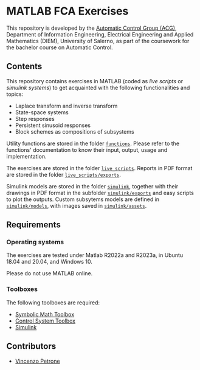 # MATLAB FCA Exercises

This repository is developed by the [Automatic Control Group (ACG)](http://www.automatica.unisa.it/), Department of Information Engineering, Electrical Engineering and Applied Mathematics (DIEM), University of Salerno, as part of the coursework for the bachelor course on Automatic Control.

## Contents

This repository contains exercises in MATLAB (coded as *live scripts* or *simulink systems*) to get acquainted with the following functionalities and topics:

* Laplace transform and inverse transform
* State-space systems
* Step responses
* Persistent sinusoid responses
* Block schemes as compositions of subsystems

Utility functions are stored in the folder [`functions`](./functions/). Please refer to the functions' documentation to know their input, output, usage and implementation.

The exercises are stored in the folder [`live_scripts`](./live_scripts/). Reports in PDF format are stored in the folder [`live_scripts/exports`](./live_scripts/exports).

Simulink models are stored in the folder [`simulink`](./simulink/), together with their drawings in PDF format in the subfolder [`simulink/exports`](./simulink/exports/) and easy scripts to plot the outputs. Custom subsytems models are defined in [`simulink/models`](./simulink/models/), with images saved in [`simulink/assets`](./simulink/assets/).

## Requirements

### Operating systems

The exercises are tested under Matlab R2022a and R2023a, in Ubuntu 18.04 and 20.04, and Windows 10.

Please do not use MATLAB online.

### Toolboxes

The following toolboxes are required:

* [Symbolic Math Toolbox](https://it.mathworks.com/help/symbolic/)
* [Control System Toolbox](https://it.mathworks.com/products/control.html)
* [Simulink](https://it.mathworks.com/products/simulink.html)

## Contributors

* [Vincenzo Petrone](https://www.linkedin.com/in/vincenzo-petrone-b02b19213/)
